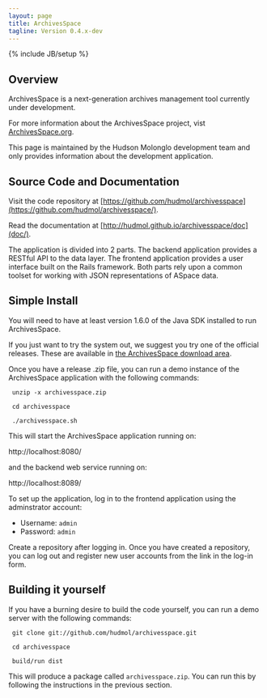 ```yaml
---
layout: page
title: ArchivesSpace
tagline: Version 0.4.x-dev
---
```

{% include JB/setup %}


## Overview

ArchivesSpace is a next-generation archives management tool currently under development.  

For more information about the ArchivesSpace project, vist [ArchivesSpace.org](http://www.archivesspace.org/about/).  

This page is maintained by the Hudson Molonglo development team and only provides information about the development application.

## Source Code and Documentation
     
Visit the code repository at [https://github.com/hudmol/archivesspace](https://github.com/hudmol/archivesspace/).

Read the documentation at [http://hudmol.github.io/archivesspace/doc](doc/).

The application is divided into 2 parts. The backend application provides a RESTful API to the data layer. The frontend application provides a user interface built on the Rails framework. Both parts rely upon a common toolset for working with JSON representations of ASpace data.
    
## Simple Install

You will need to have at least version 1.6.0 of the Java SDK installed to run ArchivesSpace.

If you just want to try the system out, we suggest you try one of the official releases.  These are available in [the ArchivesSpace download area](https://github.com/archivesspace/archivesspace/wiki/Downloads).

Once you have a release .zip file, you can run a demo instance of the
ArchivesSpace application with the following commands:

     unzip -x archivesspace.zip

     cd archivesspace

     ./archivesspace.sh

This will start the ArchivesSpace application running on:

  http://localhost:8080/

and the backend web service running on:

  http://localhost:8089/


To set up the application, log in to the frontend application using the
adminstrator account: 

* Username: `admin`
* Password: `admin`

Create a repository after logging in. Once you have created a repository, you 
can log out and register new user accounts from the link in the log-in form.


## Building it yourself

If you have a burning desire to build the code yourself, you can run a
demo server with the following commands:

     git clone git://github.com/hudmol/archivesspace.git

     cd archivesspace

     build/run dist

This will produce a package called `archivesspace.zip`.  You can run
this by following the instructions in the previous section.
